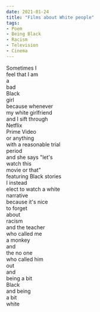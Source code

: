 ```yaml
---
date: 2021-01-24
title: "Films about White people"
tags:
- Poem
- Being Black
- Racism
- Television
- Cinema
---  
```

Sometimes I  
feel that I am  
a   
bad  
Black  
girl  
because whenever  
my white girlfriend  
and I sift through  
Netflix  
Prime Video  
or anything  
with a reasonable trial  
period  
and she says "let's   
watch this  
movie or that"  
featuring Black stories   
I instead  
elect to watch a white  
narrative  
because it's nice  
to forget   
about   
racism  
and the teacher  
who called me   
a monkey  
and  
the no one  
who called him  
out  
and  
being a bit  
Black  
and being  
a bit  
white  